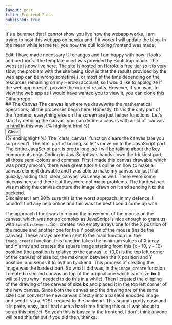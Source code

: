 ```yaml
---
layout: post
title: Frontend Fails
published: true
---
```


It's a bummer that I cannot show you live how the webapp works, I am trying to host this webapp on <a href='https://www.heroku.com' target='_blank'>heroku</a> and if it works I will update the blog. In the mean while  let me tell you how the dull looking frontend was made.
<div class = 'message'>
 Edit: I have made necessary UI changes and I am happy with how it looks and performs. The template used was provided by <a herf='https://bootstrapmade.com/' target='_blank'>Bootstrap made</a>. The website is now live <a href='https://arogyad.herokuapp.com/' target='_blank'>here</a>. The site is hosted on Heroku's free tier so it is very slow; the problem with the site being slow is that the results provided by the web app can be wrong sometimes, or most of the time depending on the resources remaining on my Heroku account, so I would like to apologize if the web app doesn't provide the correct results. However, if you want to view the web app as I would have wanted you to view it, you can clone <a href='https://github.com/arogydhl/HandwrittenEquationSolverWebApp' target='_blank'>this</a> Github repo.

</div>
## The Canvas
The canvas is where we draw/write the mathematical operations; all the processes begin here. Honestly, this is the only part of the frontend, everything else on the screen are just helper functions. Let's start by defining the canvas, you can define a canvas with an id of `canvas` in html in this way:
{% highlight html %}
<div class="field">
    <canvas id="canvas"></canvas>
    <div class="tools">
        <button onclick="clear_canvas()" type="button" class="button">Clear</button>
    </div>
</div>
{% endhighlight %}
The `clear_canvas` function clears the canvas (are you surprised?). The html part of boring, so let's move on to the JavaScript part.
The entire JavaScript part is pretty long, so I will be talking about the key components only. Coding in JavaScript was hands down the trickiest part, all those semi-colons and commas. First I made this canvas drawable which was pretty smooth, there were great tutorials online on how to make a canvas element drawable and I was able to make my canvas do just that quickly; adding that `clear_canvas` was easy as well. There were some hiccups here and there but they were not major problems. The hardest part was making the canvas capture the image drawn on it and sending it to the backend.
<div class = 'message'>
Disclaimer: I am 90% sure this is the worst approach. In my defence, I couldn't find any help online and this was the best I could come up with.  
</div>

The approach I took was to record the movement of the mouse on the canvas, which was not so complex as JavaScript is nice enough to grant us with `EventListeners`. So I created two empty arrays one for the X position of the mouse and another one for the Y position of the mouse (inside the canvas). These arrays are then sent to the main function i.e. the `image_create` function, this function takes the minimum values of X array and Y array and creates the square image starting from this (x - 10, y - 10) position (the position is relative to the canvas i.e. (0,0) is the top left corner of the canvas) of size bx, the maximum between the X position and Y position, and sends it to python backend. This process of creating the image was the hardest part. So what I did was, in the `image_create` function I created a second canvas on top of the original one which is of size <strong>bx</strong> (I will tell you why I needed to do this in a while). Then I created the clipping of the drawing of the canvas of size <strong>bx</strong> and placed it in the top left corner of the new canvas. Since both the canvas and the drawing are of the same size I can convert the new canvas directly into a base64 encoded image and send it via a POST request to the backend. This sounds pretty easy and it is pretty easy, but I had such a hard time finding this out I was about to scrap this project. So yeah this is basically the frontend, I don't think anyone will read this far but if you did then, thanks.
